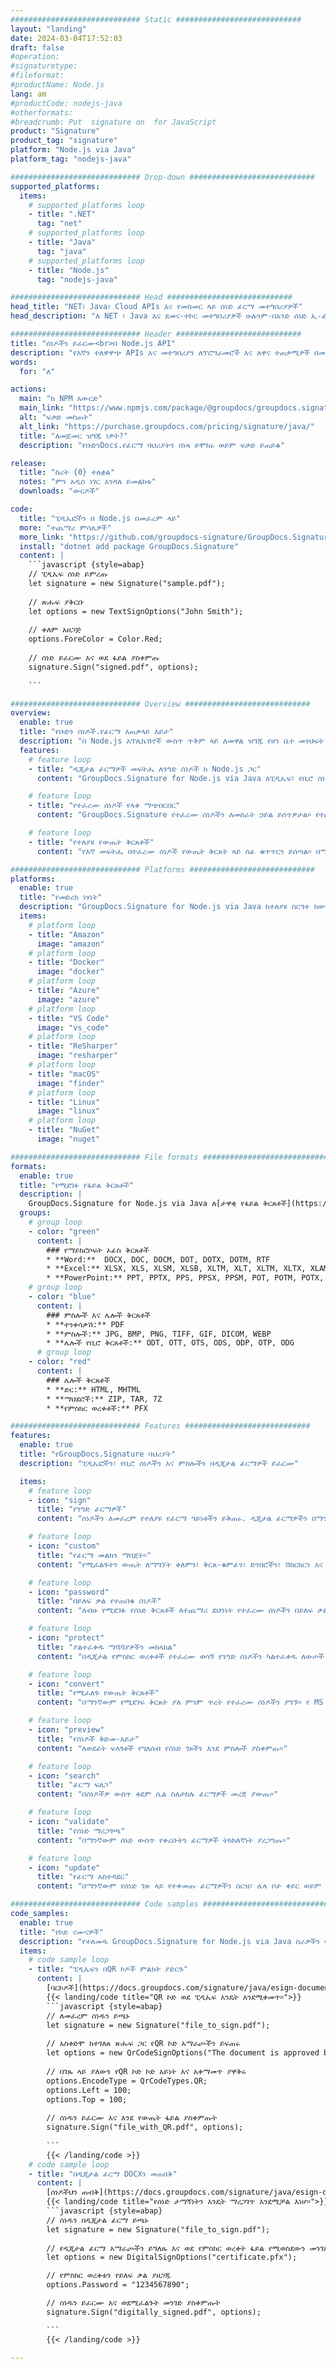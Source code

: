 ```yaml
---
############################# Static ############################
layout: "landing"
date: 2024-03-04T17:52:03
draft: false
#operation: 
#signaturetype: 
#fileformat: 
#productName: Node.js
lang: am
#productCode: nodejs-java
#otherformats: 
#breadcrumb: Put  signature on  for JavaScript
product: "Signature"
product_tag: "signature"
platform: "Node.js via Java"
platform_tag: "nodejs-java"

############################# Drop-down ############################
supported_platforms:
  items:
    # supported_platforms loop
    - title: ".NET"
      tag: "net"
    # supported_platforms loop
    - title: "Java"
      tag: "java"
    # supported_platforms loop
    - title: "Node.js"
      tag: "nodejs-java"

############################# Head ############################
head_title: "NET፣ Java፣ Cloud APIs እና የመስመር ላይ ሰነድ ፊርማ መተግበሪያዎች"
head_description: "ለ NET ፣ Java እና ደመና-ተኮር መተግበሪያዎች ሁሉንም-በአንድ ሰነድ ኢ-ፊርማ መፍትሄ ያግኙ። ቀላል የመጎተት እና የመጣል ባህሪን በመጠቀም የተለመዱ የሰነድ ቅርጸቶችን በመስመር ላይ ይፈርሙ"

############################# Header ############################
title: "ሰነዶችን ይፈርሙ<br>በ Node.js API"
description: "የእኛን ተለዋዋጭ APIs እና መተግበሪያን ለፕሮግራመሮች እና ለዋና ተጠቃሚዎች በመጠቀም ዲጂታል ሰነዶችን እና ምስሎችን በማንኛውም መድረክ ላይ ይፈርሙ።"
words:
  for: "ለ"

actions:
  main: "ከ NPM አውርድ"
  main_link: "https://www.npmjs.com/package/@groupdocs/groupdocs.signature/"
  alt: "ፍቃድ መስጠት"
  alt_link: "https://purchase.groupdocs.com/pricing/signature/java/"
  title: "ለመጀመር ዝግጁ ነዎት?"
  description: "የቡድንDocs.የፊርማ ባህሪያትን በነጻ ይሞክሩ ወይም ፍቃድ ይጠይቁ"

release:
  title: "ስሪት {0} ተለቋል"
  notes: "ምን አዲስ ነገር እንዳለ ይመልከቱ"
  downloads: "ውርዶች"

code:
  title: "ፒዲኤፎችን በ Node.js በመፈረም ላይ"
  more: "ተጨማሪ ምሳሌዎች"
  more_link: "https://github.com/groupdocs-signature/GroupDocs.Signature-for-Node.js-via-Java/"
  install: "dotnet add package GroupDocs.Signature"
  content: |
    ```javascript {style=abap}   
    // ፒዲኤፍ ሰነድ ይምረጡ
    let signature = new Signature("sample.pdf");
    
    // ጽሑፍ ያቅርቡ
    let options = new TextSignOptions("John Smith");
    
    // ቀለም አዘጋጅ
    options.ForeColor = Color.Red;
    
    // ሰነድ ይፈርሙ እና ወደ ፋይል ያስቀምጡ
    signature.Sign("signed.pdf", options);
    
    ```

############################# Overview ############################
overview:
  enable: true
  title: "የቡድን ሰነዶች.የፊርማ አጠቃላይ እይታ"
  description: "በ Node.js አፕሊኬሽኖች ውስጥ ጥቅም ላይ ለመዋል ዝግጁ የሆነ ቤተ መፃህፍት የሚፈርሙ ሰነዶች"
  features:
    # feature loop
    - title: "ዲጂታል ፊርማዎች መፍትሔ ለንግድ ሰነዶች ከ Node.js ጋር"
      content: "GroupDocs.Signature for Node.js via Java ለፒዲኤፍ፣ የቢሮ ሰነዶች እና ምስሎች አጠቃላይ የዲጂታል ፊርማ አማራጮችን ያቀርባል። ጽሑፍ፣ ባርኮዶች፣ ምስሎች፣ ዲጂታል ሰርተፊኬቶች እና ሜታዳታ ይገኛሉ። የተሳለጠ ሰነድ ማቀናበር ቅልጥፍናን ያረጋግጣል።"

    # feature loop
    - title: "የተፈረሙ ሰነዶች የላቀ ማጭበርበር"
      content: "GroupDocs.Signature የተፈረሙ ሰነዶችን ለመስራት ኃይል ይሰጥዎታል። የተለያዩ መስፈርቶችን በመጠቀም ፊርማዎችን ይፈልጉ እና ያረጋግጡ። በተጨማሪም፣ ዝርዝር የሰነድ መረጃ ማውጣት ወይም የገጾችን ቅድመ እይታ ምስሎችን ፍጠር።"

    # feature loop
    - title: "የተለያዩ የውጤት ቅርጸቶች"
      content: "የእኛ መፍትሔ በተፈረሙ ሰነዶች የውጤት ቅርጸት ላይ ሰፊ ቁጥጥርን ይሰጣል። በማንኛውም ገጽ ላይ ፊርማዎችን በትክክል ያስቀምጡ እና መልካቸውን ያብጁ። የተፈረሙ ሰነዶችን በብዙ የሚደገፉ ቅርጸቶች ያስቀምጡ እና እንደ አማራጭ በይለፍ ቃል ያስጠብቁ።"

############################# Platforms ############################
platforms:
  enable: true
  title: "የመድረክ ነፃነት"
  description: "GroupDocs.Signature for Node.js via Java ከተለያዩ ስርዓተ ክወናዎች ጋር የሰነድ ሂደትን ያከናውናል።"
  items:
    # platform loop
    - title: "Amazon"
      image: "amazon"
    # platform loop
    - title: "Docker"
      image: "docker"
    # platform loop
    - title: "Azure"
      image: "azure"
    # platform loop
    - title: "VS Code"
      image: "vs_code"
    # platform loop
    - title: "ReSharper"
      image: "resharper"
    # platform loop
    - title: "macOS"
      image: "finder"
    # platform loop
    - title: "Linux"
      image: "linux"
    # platform loop
    - title: "NuGet"
      image: "nuget"

############################# File formats ############################
formats:
  enable: true
  title: "የሚደገፉ የፋይል ቅርጸቶች"
  description: |
    GroupDocs.Signature for Node.js via Java ለ[ታዋቂ የፋይል ቅርጸቶች](https://docs.groupdocs.com/signature/java/supported-document-formats/) ስራዎችን ያመቻቻል።
  groups:
    # group loop
    - color: "green"
      content: |
        ### የማይክሮሶፍት ኦፊስ ቅርጸቶች
        * **Word:**  DOCX, DOC, DOCM, DOT, DOTX, DOTM, RTF
        * **Excel:** XLSX, XLS, XLSM, XLSB, XLTM, XLT, XLTM, XLTX, XLAM, SXC, SpreadsheetML
        * **PowerPoint:** PPT, PPTX, PPS, PPSX, PPSM, POT, POTM, POTX, PPTM
    # group loop
    - color: "blue"
      content: |
        ### ምስሎች እና ሌሎች ቅርጸቶች
        * **ተንቀሳቃሽ:** PDF
        * **ምስሎች:** JPG, BMP, PNG, TIFF, GIF, DICOM, WEBP
        * **ሌሎች የቢሮ ቅርጸቶች:** ODT, OTT, OTS, ODS, ODP, OTP, ODG
      # group loop
    - color: "red"
      content: |
        ### ሌሎች ቅርጸቶች
        * **ድር:** HTML, MHTML
        * **ማህደሮች:** ZIP, TAR, 7Z
        * **የምስክር ወረቀቶች:** PFX

############################# Features ############################
features:
  enable: true
  title: "የGroupDocs.Signature ባህሪያት"
  description: "ፒዲኤፎችን፣ የቢሮ ሰነዶችን እና ምስሎችን በዲጂታል ፊርማዎች ይፈርሙ"

  items:
    # feature loop
    - icon: "sign"
      title: "የንግድ ፊርማዎች"
      content: "ሰነዶችን ለመፈረም የተለያዩ የፊርማ ዓይነቶችን ይቅጠሩ. ዲጂታል ፊርማዎችን በማንኛውም ገጽ ቦታ ላይ በትክክል ያስቀምጡ።"

    # feature loop
    - icon: "custom"
      title: "የፊርማ መልክን ማበጀት።"
      content: "የሚፈልጉትን ውጤት ለማግኘት ቀለምን፣ ቅርጸ-ቁምፊን፣ ድንበሮችን፣ ሽክርክርን እና ሌሎችንም በማስተካከል የፊርማዎችን ምስላዊ ገፅታዎች ያብጁ።"

    # feature loop
    - icon: "password"
      title: "በይለፍ ቃል የተጠበቁ ሰነዶች"
      content: "ለብዙ የሚደገፉ የሰነድ ቅርጸቶች ለተጨማሪ ደህንነት የተፈረሙ ሰነዶችን በይለፍ ቃል ይጠብቁ።"

    # feature loop
    - icon: "protect"
      title: "ያልተፈቀዱ ማሻሻያዎችን መከላከል"
      content: "በዲጂታል የምስክር ወረቀቶች የተፈረሙ ወሳኝ የንግድ ሰነዶችን ካልተፈቀዱ ለውጦች ይጠብቁ።"

    # feature loop
    - icon: "convert"
      title: "የሚፈለጉ የውጤት ቅርጸቶች"
      content: "በማንኛውም የሚደገፍ ቅርጸት ያለ ምንም ጥረት የተፈረሙ ሰነዶችን ያግኙ። የ MS Word ሰነዶችን በቀላሉ ወደ ፒዲኤፍ ቅርጸት ይለውጡ።"

    # feature loop
    - icon: "preview"
      title: "የሰነዶች ቅድመ-እይታ"
      content: "ለወደፊት ፍላጎቶች የግለሰብ የሰነድ ገጾችን እንደ ምስሎች ያስቀምጡ።"

    # feature loop
    - icon: "search"
      title: "ፊርማ ፍለጋ"
      content: "በሰነዶችዎ ውስጥ ቀደም ሲል ስለታከሉ ፊርማዎች መረጃ ያውጡ።"

    # feature loop
    - icon: "validate"
      title: "የሰነድ ማረጋገጫ"
      content: "በማንኛውም ሰነድ ውስጥ የቀረቡትን ፊርማዎች ትክክለኛነት ያረጋግጡ።"

    # feature loop
    - icon: "update"
      title: "የፊርማ አስተዳደር"
      content: "በማንኛውም የሰነድ ገጽ ላይ የተቀመጡ ፊርማዎችን ሰርዝ፣ ሌላ ቦታ ቀይር ወይም ቀይር።"

############################# Code samples ############################
code_samples:
  enable: true
  title: "የኮድ ናሙናዎች"
  description: "የተለመዱ GroupDocs.Signature for Node.js via Java ስራዎችን የሚያሳዩ ገላጭ ምሳሌዎች"
  items:
    # code sample loop
    - title: "ፒዲኤፍን በQR ኮዶች ምልክት ያድርጉ"
      content: |
        [ባርኮዶች](https://docs.groupdocs.com/signature/java/esign-document-with-qr-code-signature/)ን ወደ ተወሰኑ የፒዲኤፍ ሰነድ ገፆች ማካተት የንግድ ሂደቶችን ሊያቀላጥፍ ይችላል። ይህ ክፍል GroupDocs.Signature for Node.js via Javaን በመጠቀም የQR ኮድ የማከል ምሳሌ ይሰጣል።
        {{< landing/code title="QR ኮድ ወደ ፒዲኤፍ እንዴት እንደሚቀመጥ።">}}
        ```javascript {style=abap}
        // ለመፈረም ሰነዱን ይጫኑ
        let signature = new Signature("file_to_sign.pdf");
        
        // አስቀድሞ ከተገለጸ ጽሑፍ ጋር የQR ኮድ አማራጮችን ይፍጠሩ
        let options = new QrCodeSignOptions("The document is approved by John Smith");
        
        // በገጹ ላይ ያለውን የQR ኮድ ኮድ አይነት እና አቀማመጥ ያዋቅሩ
        options.EncodeType = QrCodeTypes.QR;
        options.Left = 100;
        options.Top = 100;
            
        // ሰነዱን ይፈርሙ እና እንደ የውጤት ፋይል ያስቀምጡት
        signature.Sign("file_with_QR.pdf", options);
        
        ```
        {{< /landing/code >}}
    # code sample loop
    - title: "በዲጂታል ፊርማ DOCXን መጠበቅ"
      content: |
        [ሰነዶችህን ጠብቅ](https://docs.groupdocs.com/signature/java/esign-document-with-digital-signature/) በዲጂታል ሰርተፊኬቶች ላይ በመመስረት በፊርማ። ዲጂታል ፊርማ የንግድ ሰነዶችዎን ይዘት ከመቀየር ይጠብቃል።
        {{< landing/code title="የሰነድ ታማኝነትን እንዴት ማረጋገጥ እንደሚቻል እነሆ።">}}
        ```javascript {style=abap}   
        // ሰነዱን በዲጂታል ፊርማ ይጫኑ
        let signature = new Signature("file_to_sign.pdf");
        
        // የዲጂታል ፊርማ አማራጮችን ይግለጹ እና ወደ የምስክር ወረቀት ፋይል የሚወስደውን መንገድ ያቅርቡ
        let options = new DigitalSignOptions("certificate.pfx");

        // የምስክር ወረቀቱን የይለፍ ቃል ያዘጋጁ
        options.Password = "1234567890";

        // ሰነዱን ይፈርሙ እና ወደሚፈልጉት መንገድ ያስቀምጡት
        signature.Sign("digitally_signed.pdf", options);

        ```
        {{< /landing/code >}}

---
```


